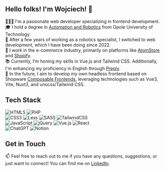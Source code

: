 ## Hello folks! I'm Wojciech! 👋
🙋🏼‍♂️ I'm a passionate web developer specializing in frontend development.<br>
🎓 I hold a degree in [Automation and Robotics](https://weaii.po.edu.pl/automatic-control-and-robotics/?lang=en) from Opole University of Technology.<br>
🤖 After a few years of working as a robotics specialist, I switched to web development, which I have been doing since 2022.<br>
💼 I work in the e-commerce industry, primarily on platforms like [AtomStore](https://www.atomstore.pl/) and [Shopify](https://www.shopify.com/).<br>
📚 Currently, I'm honing my skills in Vue.js and Tailwind CSS. Additionally, I'm enhancing my proficiency in English through [Preply](https://preply.com/).<br>
🚀 In the future, I aim to develop my own headless frontend based on Shopware [Composable Frontends](https://frontends.shopware.com/), leveraging technologies such as Vue3, Vite, Nuxt3, and unocss/Tailwind CSS.

## Tech Stack
![HTML5](https://img.shields.io/badge/html5-%23E34F26.svg?style=for-the-badge&logo=html5&logoColor=white)
![PHP](https://img.shields.io/badge/php-%23777BB4.svg?style=for-the-badge&logo=php&logoColor=white)<br>
![CSS3](https://img.shields.io/badge/css3-%231572B6.svg?style=for-the-badge&logo=css3&logoColor=white)
![Less](https://img.shields.io/badge/less-2B4C80?style=for-the-badge&logo=less&logoColor=white)
![SASS](https://img.shields.io/badge/SASS-hotpink.svg?style=for-the-badge&logo=SASS&logoColor=white)
![TailwindCSS](https://img.shields.io/badge/tailwindcss-%2338B2AC.svg?style=for-the-badge&logo=tailwind-css&logoColor=white)<br>
![JavaScript](https://img.shields.io/badge/javascript-%23323330.svg?style=for-the-badge&logo=javascript&logoColor=%23F7DF1E)
![jQuery](https://img.shields.io/badge/jquery-%230769AD.svg?style=for-the-badge&logo=jquery&logoColor=white)
![Vue.js](https://img.shields.io/badge/vuejs-%2335495e.svg?style=for-the-badge&logo=vuedotjs&logoColor=%234FC08D)
![React](https://img.shields.io/badge/react-%2320232a.svg?style=for-the-badge&logo=react&logoColor=%2361DAFB)<br>
![ChatGPT](https://img.shields.io/badge/chatGPT-74aa9c?style=for-the-badge&logo=openai&logoColor=white)
![Notion](https://img.shields.io/badge/Notion-%23000000.svg?style=for-the-badge&logo=notion&logoColor=white)

<!--
## Current Project
🧑🏼‍💻 Outside of work, I'm actively developing a project called [🍊 HappyBelly](https://github.com/wojciechmuszala/vue-happy-belly) using Vue.js and styling it with Tailwind CSS. This app is a recipe repository with a weekly meal planner. You can track the progress of the project and learn more about it by clicking on its name!
-->

## Get in Touch
📫 Feel free to reach out to me if you have any questions, suggestions, or just want to connect! You can find me on [LinkedIn](https://www.linkedin.com/in/wojciech-muszala-04911b208/).

<!--
**wojciechmuszala/wojciechmuszala** is a ✨ _special_ ✨ repository because its `README.md` (this file) appears on your GitHub profile.
-->
